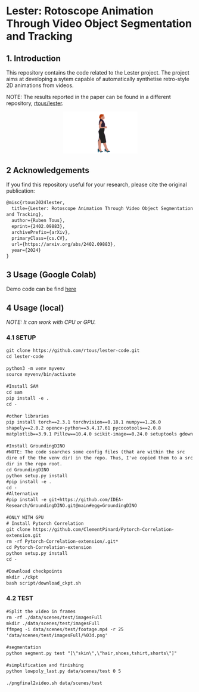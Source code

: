 # Lester: Rotoscope Animation Through Video Object Segmentation and Tracking

## 1. Introduction

This repository contains the code related to the Lester project. The project aims at developing a sytem capable of  automatically synthetise retro-style 2D animations from videos. 

NOTE: The results reported in the paper can be found in a different repository, [rtous/lester](https://github.com/rtous/lester).

<!--![](/data/test1/result_dual.gif)-->

<p align="center">
  <img src="img/out.gif" width="200" />
</p>


## 2 Acknowledgements

If you find this repository useful for your research, please cite the original publication:

	@misc{rtous2024lester,
	  title={Lester: Rotoscope Animation Through Video Object Segmentation and Tracking},
	  author={Ruben Tous},
	  eprint={2402.09883},
	  archivePrefix={arXiv},
	  primaryClass={cs.CV},
	  url={https://arxiv.org/abs/2402.09883},
	  year={2024}
	}


## 3 Usage (Google Colab)

Demo code can be find [here](https://colab.research.google.com/drive/1Xg76Uz8h4e3-L8Z1NMzO0iQe4LxxdZXm?usp=sharing)


## 4 Usage (local)

*NOTE: It can work with CPU or GPU.* 

### 4.1 SETUP

	git clone https://github.com/rtous/lester-code.git
	cd lester-code

	python3 -m venv myvenv
	source myvenv/bin/activate

	#Install SAM
	cd sam
	pip install -e .
	cd -

	#other libraries
	pip install torch==2.3.1 torchvision==0.18.1 numpy==1.26.0 shapely==2.0.2 opencv-python==3.4.17.61 pycocotools==2.0.8 matplotlib==3.9.1 Pillow==10.4.0 scikit-image==0.24.0 setuptools gdown

	#Install GroundingDINO
	#NOTE: The code searches some config files (that are within the src dire of the the venv dir) in the repo. Thus, I've copied them to a src dir in the repo root.  
	cd GroundingDINO
	python setup.py install
	#pip install -e .
	cd -
	#Alternative
	#pip install -e git+https://github.com/IDEA-Research/GroundingDINO.git@main#egg=GroundingDINO

	#ONLY WITH GPU
	# Install Pytorch Correlation
	git clone https://github.com/ClementPinard/Pytorch-Correlation-extension.git
	rm -rf Pytorch-Correlation-extension/.git*
	cd Pytorch-Correlation-extension
	python setup.py install
	cd -

	#Download checkpoints
	mkdir ./ckpt
	bash script/download_ckpt.sh

### 4.2 TEST

	#Split the video in frames
	rm -rf ./data/scenes/test/imagesFull
	mkdir ./data/scenes/test/imagesFull
	ffmpeg -i data/scenes/test/footage.mp4 -r 25 'data/scenes/test/imagesFull/%03d.png'

	#segmentation
	python segment.py test "[\"skin\",\"hair,shoes,tshirt,shorts\"]"

	#simplification and finishing
	python lowpoly_last.py data/scenes/test 0 5

	./pngfinal2video.sh data/scenes/test

<!-- 

TODO: 
	- checkpoints (1/2)
	- package versions (1/2)

	- API: coordinate endpoint (no GroundingDINO)
	- refactoring

-->

